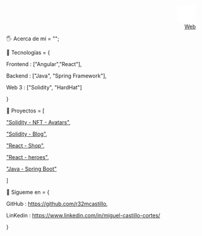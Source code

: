<div align="right">
  <img src="https://raw.githubusercontent.com/r32mcastillo/reactpractico/main/src/assets/logos/log-2.png" alt="logo" width="50" height="auto" />
</div>
<div align="right">
<a href="https://r32mcastillo.github.io/">Web</a>
</div>


&#128400; Acerca de mi = "";

&#128295; Tecnologías = {

Frontend : ["Angular","React"],

Backend  : ["Java", "Spring Framework"],

Web 3    : ["Solidity", "HardHat"]

}

&#127912; Proyectos = [

<a href="https://r32mcastillo.github.io/eth-nft/">"Solidity - NFT - Avatars"</a>,

<a href="https://r32mcastillo.github.io/eth-blog/">"Solidity - Blog"</a>,

<a href="https://r32mcastillo.github.io/reactpractico/">"React - Shop"</a>,

<a href="https://r32mcastillo.github.io/react-heroes/">"React - heroes"</a>,

<a href="https://spring-boot2-heroku-mg.herokuapp.com/">"Java - Spring Boot"</a>

]

&#128640; Sígueme en = {

GitHub   : <a href="https://github.com/r32mcastillo">https://github.com/r32mcastillo</a>,
        
LinKedin : <a href="https://www.linkedin.com/in/miguel-castillo-cortes/">https://www.linkedin.com/in/miguel-castillo-cortes/</a>
        
}

